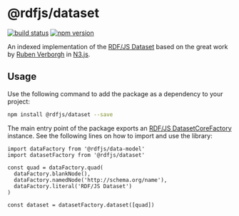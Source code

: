 # @rdfjs/dataset
[![build status](https://img.shields.io/github/actions/workflow/status/rdfjs-base/dataset/test.yaml?branch=master)](https://github.com/rdfjs-base/dataset/actions/workflows/test.yaml)
[![npm version](https://img.shields.io/npm/v/@rdfjs/dataset.svg)](https://www.npmjs.com/package/@rdfjs/dataset)

An indexed implementation of the [RDF/JS Dataset](https://rdf.js.org/dataset-spec/) based on the great work by [Ruben Verborgh](https://github.com/RubenVerborgh) in [N3.js](https://github.com/rdfjs/N3.js).

## Usage

Use the following command to add the package as a dependency to your project:

```bash
npm install @rdfjs/dataset --save
```

The main entry point of the package exports an [RDF/JS DatasetCoreFactory](https://rdf.js.org/dataset-spec/#datasetcorefactory-interface) instance.
See the following lines on how to import and use the library:

```
import dataFactory from '@rdfjs/data-model'
import datasetFactory from '@rdfjs/dataset'

const quad = dataFactory.quad(
  dataFactory.blankNode(),
  dataFactory.namedNode('http://schema.org/name'),
  dataFactory.literal('RDF/JS Dataset')
)

const dataset = datasetFactory.dataset([quad])
```
